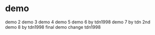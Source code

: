 # demo
demo 2
demo 3
demo 4
demo 5
demo 6 by tdn1998
demo 7 by tdn 2nd
demo 8 by tdn1998
final demo change tdn1998
